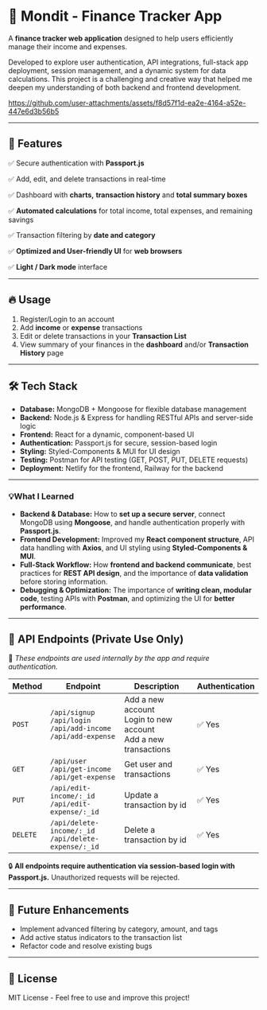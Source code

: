 # 📌 Mondit - Finance Tracker App

A **finance tracker web application** designed to help users efficiently manage their income and expenses.

Developed to explore user authentication, API integrations, full-stack app deployment, session management, and a dynamic system for data calculations. This project is a challenging and creative way that helped me deepen my understanding of both backend and frontend development.

https://github.com/user-attachments/assets/f8d57f1d-ea2e-4164-a52e-447e6d3b56b5

---

## 🚀 **Features**

✅ Secure authentication with **Passport.js**

✅ Add, edit, and delete transactions in real-time

✅ Dashboard with **charts,** **transaction history** and **total summary boxes**

✅ **Automated calculations** for total income, total expenses, and remaining savings

✅ Transaction filtering by **date and category**

✅ **Optimized and User-friendly UI** for **web browsers**

✅ **Light / Dark mode** interface

---

## 🔥 **Usage**

1. Register/Login to an account
2. Add **income** or **expense** transactions
3. Edit or delete transactions in your **Transaction List**
4. View summary of your finances in the **dashboard** and/or **Transaction History** page

---

## 🛠 **Tech Stack**

- **Database:** MongoDB + Mongoose for flexible database management
- **Backend:** Node.js & Express for handling RESTful APIs and server-side logic
- **Frontend:** React for a dynamic, component-based UI
- **Authentication:** Passport.js for secure, session-based login
- **Styling:** Styled-Components & MUI for UI design
- **Testing:** Postman for API testing (GET, POST, PUT, DELETE requests)
- **Deployment:** Netlify for the frontend, Railway for the backend

---

### **💡What I Learned**

- **Backend & Database:** How to **set up a secure server**, connect MongoDB using **Mongoose**, and handle authentication properly with **Passport.js**.
- **Frontend Development:** Improved my **React component structure**, API data handling with **Axios**, and UI styling using **Styled-Components & MUI**.
- **Full-Stack Workflow:** How **frontend and backend communicate**, best practices for **REST API design**, and the importance of **data validation** before storing information.
- **Debugging & Optimization:** The importance of **writing clean, modular code**, testing APIs with **Postman**, and optimizing the UI for **better performance**.

---

## 📡 **API Endpoints (Private Use Only)**

🚨 *These endpoints are used internally by the app and require authentication.*

| Method   | Endpoint  | Description           | Authentication |
|----------|----------|----------------------|---------------|
| `POST`   | `/api/signup` <br> `/api/login` <br> `/api/add-income` <br> `/api/add-expense`  | Add a new account <br> Login to new account <br> Add a new transactions  | ✅ Yes |
| `GET`    | `/api/user` <br> `/api/get-income` <br> `/api/get-expense`  | Get user and transactions | ✅ Yes |
| `PUT`    | `/api/edit-income/:_id` <br> `/api/edit-expense/:_id` | Update a transaction by id | ✅ Yes |
| `DELETE` | `/api/delete-income/:_id` <br> `/api/delete-expense/:_id` | Delete a transaction by id | ✅ Yes |

🔒 **All endpoints require authentication via session-based login with Passport.js.** Unauthorized requests will be rejected.

---

## 🎯 **Future Enhancements**

- Implement advanced filtering by category, amount, and tags
- Add active status indicators to the transaction list
- Refactor code and resolve existing bugs

---

## 📜 **License**

MIT License - Feel free to use and improve this project!